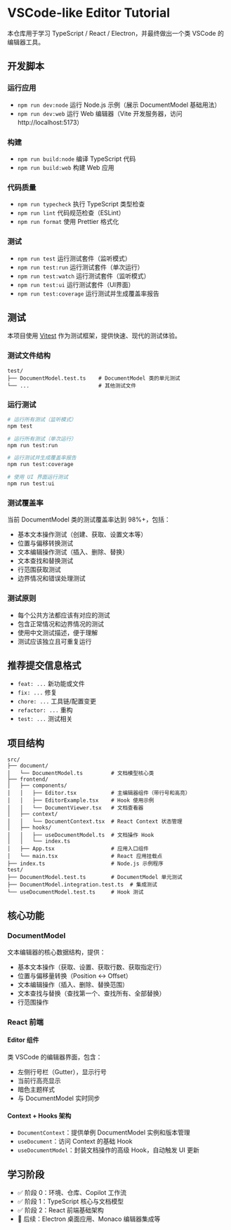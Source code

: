 # VSCode-like Editor Tutorial

本仓库用于学习 TypeScript / React / Electron，并最终做出一个类 VSCode 的编辑器工具。

## 开发脚本

### 运行应用

- `npm run dev:node` 运行 Node.js 示例（展示 DocumentModel 基础用法）
- `npm run dev:web` 运行 Web 编辑器（Vite 开发服务器，访问 http://localhost:5173）

### 构建

- `npm run build:node` 编译 TypeScript 代码
- `npm run build:web` 构建 Web 应用

### 代码质量

- `npm run typecheck` 执行 TypeScript 类型检查
- `npm run lint` 代码规范检查（ESLint）
- `npm run format` 使用 Prettier 格式化

### 测试

- `npm run test` 运行测试套件（监听模式）
- `npm run test:run` 运行测试套件（单次运行）
- `npm run test:watch` 运行测试套件（监听模式）
- `npm run test:ui` 运行测试套件（UI界面）
- `npm run test:coverage` 运行测试并生成覆盖率报告

## 测试

本项目使用 [Vitest](https://vitest.dev/) 作为测试框架，提供快速、现代的测试体验。

### 测试文件结构

```
test/
├── DocumentModel.test.ts    # DocumentModel 类的单元测试
└── ...                      # 其他测试文件
```

### 运行测试

```bash
# 运行所有测试（监听模式）
npm test

# 运行所有测试（单次运行）
npm run test:run

# 运行测试并生成覆盖率报告
npm run test:coverage

# 使用 UI 界面运行测试
npm run test:ui
```

### 测试覆盖率

当前 DocumentModel 类的测试覆盖率达到 98%+，包括：

- 基本文本操作测试（创建、获取、设置文本等）
- 位置与偏移转换测试
- 文本编辑操作测试（插入、删除、替换）
- 文本查找和替换测试
- 行范围获取测试
- 边界情况和错误处理测试

### 测试原则

- 每个公共方法都应该有对应的测试
- 包含正常情况和边界情况的测试
- 使用中文测试描述，便于理解
- 测试应该独立且可重复运行

## 推荐提交信息格式

- `feat: ...` 新功能或文件
- `fix: ...` 修复
- `chore: ...` 工具链/配置变更
- `refactor: ...` 重构
- `test: ...` 测试相关

## 项目结构

```
src/
├── document/
│   └── DocumentModel.ts         # 文档模型核心类
├── frontend/
│   ├── components/
│   │   ├── Editor.tsx           # 主编辑器组件（带行号和高亮）
│   │   ├── EditorExample.tsx    # Hook 使用示例
│   │   └── DocumentViewer.tsx   # 文档查看器
│   ├── context/
│   │   └── DocumentContext.tsx  # React Context 状态管理
│   ├── hooks/
│   │   ├── useDocumentModel.ts  # 文档操作 Hook
│   │   └── index.ts
│   ├── App.tsx                  # 应用入口组件
│   └── main.tsx                 # React 应用挂载点
├── index.ts                     # Node.js 示例程序
test/
├── DocumentModel.test.ts        # DocumentModel 单元测试
├── DocumentModel.integration.test.ts  # 集成测试
└── useDocumentModel.test.ts     # Hook 测试
```

## 核心功能

### DocumentModel

文本编辑器的核心数据结构，提供：

- 基本文本操作（获取、设置、获取行数、获取指定行）
- 位置与偏移量转换（Position ↔ Offset）
- 文本编辑操作（插入、删除、替换范围）
- 文本查找与替换（查找第一个、查找所有、全部替换）
- 行范围操作

### React 前端

#### Editor 组件

类 VSCode 的编辑器界面，包含：

- 左侧行号栏（Gutter），显示行号
- 当前行高亮显示
- 暗色主题样式
- 与 DocumentModel 实时同步

#### Context + Hooks 架构

- `DocumentContext`：提供单例 DocumentModel 实例和版本管理
- `useDocument`：访问 Context 的基础 Hook
- `useDocumentModel`：封装文档操作的高级 Hook，自动触发 UI 更新

## 学习阶段

- ✅ 阶段 0：环境、仓库、Copilot 工作流
- ✅ 阶段 1：TypeScript 核心与文档模型
- ✅ 阶段 2：React 前端基础架构
- 🚧 后续：Electron 桌面应用、Monaco 编辑器集成等
